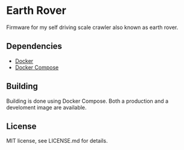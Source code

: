 # Earth Rover

Firmware for my self driving scale crawler also known as earth rover.

## Dependencies

- [Docker](https://www.docker.com/)
- [Docker Compose](https://docs.docker.com/compose/)

## Building

Building is done using Docker Compose. Both a production and a develoment image are available.

## License

MIT license, see LICENSE.md for details.
